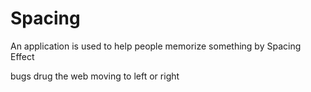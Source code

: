 # Spacing
An application is used to help people memorize something by Spacing Effect

bugs
drug the web moving to left or right
